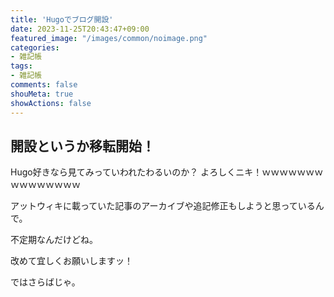 ```yaml
---
title: 'Hugoでブログ開設'
date: 2023-11-25T20:43:47+09:00
featured_image: "/images/common/noimage.png"
categories:
- 雑記帳
tags:
- 雑記帳
comments: false
shouMeta: true
showActions: false
---
```


## 開設というか移転開始！

Hugo好きなら見てみっていわれたわるいのか？
よろしくニキ！ｗｗｗｗｗｗｗｗｗｗｗｗｗｗｗ

アットウィキに載っていた記事のアーカイブや追記修正もしようと思っているんで。

不定期なんだけどね。

改めて宜しくお願いしますッ！

ではさらばじゃ。
